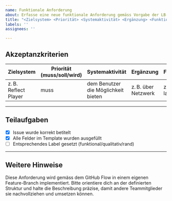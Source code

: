 ```yaml
---
name: Funktionale Anforderung
about: Erfasse eine neue funktionale Anforderung gemäss Vorgabe der LB-324
title: "<Zielsystem> <Priorität> <Systemaktivität> <Ergänzung> <Funktionalität> <Bedingungen>"
labels: ''
assignees: ''

---
```


## Akzeptanzkriterien

| Zielsystem | Priorität (muss/soll/wird) | Systemaktivität | Ergänzung | Funktionalität | Bedingung |
|------------|----------------------------|------------------|------------|----------------|------------|
| z. B. Reflect Player | muss | dem Benutzer die Möglichkeit bieten | z. B. über Netzwerk | z. B. Datei laden | falls Benutzer eingeloggt |

---

## Teilaufgaben
- [x] Issue wurde korrekt betitelt
- [x] Alle Felder im Template wurden ausgefüllt
- [ ] Entsprechendes Label gesetzt (funktional/qualitativ/rand)

---

## Weitere Hinweise
Diese Anforderung wird gemäss dem GitHub Flow in einem eigenen Feature-Branch implementiert.
Bitte orientiere dich an der definierten Struktur und halte die Beschreibung präzise, damit andere Teammitglieder sie nachvollziehen und umsetzen können.
